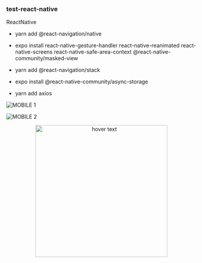 ### test-react-native

ReactNative 

- yarn add @react-navigation/native

- expo install react-native-gesture-handler react-native-reanimated react-native-screens react-native-safe-area-context @react-native-community/masked-view

- yarn add @react-navigation/stack

- expo install @react-native-community/async-storage

- yarn add axios

![MOBILE 1](https://s3.us-east-1.amazonaws.com/photo.app2u.co/IMG_4601.PNG?response-content-disposition=inline&X-Amz-Security-Token=IQoJb3JpZ2luX2VjEFwaCXNhLWVhc3QtMSJHMEUCIQC3Qeh9jFDdx0WOjq%2FjoF2rJnRRAji%2BYINw4w8bmEiZmgIgLOahrps6P1IgB3ur2r7u%2B9MaySUFmzbN7Qn7dNslzpcqxAIIVRACGgwxMzYxNDQyOTMzMTgiDD%2FUjW57QlhG5%2B4g2CqhAhj309Zs4%2BllfuFnM21oGl%2FtGvcvVPAMpxRrToaakbO5%2FUR73Mug%2BUvaxuYTQiswrbE52O7EfZYMkkb8BHHM%2BiPLsm%2FJwxoM%2BuM64hwESFIFYg%2BOm5Je3QY12NrdAO7%2F2ssQKeAVq8E0Dba27KQ3lcNvm3sDBPcZZXt%2FDzRHJ9G9GqENrDMEC0CYT%2FKXTXRwhg2%2B4DMV6mfqjXo4n9IufcbhiIw368VUHwlKnF26v1CHAlBWkIY54PocTABfQ30Wj%2FH8yKrdIGWsmC1EaG650YxbWCJAIL3qXV6IfYhrWRgXd0QLYFF%2FTXu4zF6CdSMzvJNyp%2BaAnExdZaxZ9ZZrWDw1Icv2P%2BM1P2FKoiAQ%2FlSbYRwAipM1m2lh82z9pfsHu2gwpOOx%2BgU6sAJidV%2FmUK%2FxMTmALhc8Lma2EUrleIllg0uiuLkSQ0BTTCDIt%2BiFzZLf%2B%2BY27%2FZadMQ7%2BqyBP7bTOGpu1gfYq8Msq6iN3zlOrSiYutnS5r7Vz7vX9c3cWo7YkuCjhIcVf%2FumELbYt2ma1XfioWCRNAGgeQvwLyiSft5BUjvYyNATxRPtmrsIOA5edZO6x6340iI6qYANMW6xGP5zO4ggZJYusXbpV%2BgunGlOANbR9edzX50AIF5%2B2B%2FWxjJ7VVg8KScI%2BPH6Y%2Fmlvm9tMgNqvrtPVXZJmfNmW4QsLVCEm99AAzwyCiv37%2FcT%2FhC1bSwfKgToh6X0ooUIFQMDf30y%2ByJVAO9%2FAoCAwyPK%2FRX3Nvk2Husz42xVGKRM0BfwxRckeFwBs3Pf200Koq6TtLJu6mR8&X-Amz-Algorithm=AWS4-HMAC-SHA256&X-Amz-Date=20200831T034544Z&X-Amz-SignedHeaders=host&X-Amz-Expires=300&X-Amz-Credential=ASIAR7MWVBXDE3WE43I6%2F20200831%2Fus-east-1%2Fs3%2Faws4_request&X-Amz-Signature=28035047d62c60da8152d5bf124553aa423f53083e4bb9cc66731a14ab8953b4)


![MOBILE 2](https://s3.us-east-1.amazonaws.com/photo.app2u.co/IMG_4602.PNG?response-content-disposition=inline&X-Amz-Security-Token=IQoJb3JpZ2luX2VjEFwaCXNhLWVhc3QtMSJHMEUCIQC3Qeh9jFDdx0WOjq%2FjoF2rJnRRAji%2BYINw4w8bmEiZmgIgLOahrps6P1IgB3ur2r7u%2B9MaySUFmzbN7Qn7dNslzpcqxAIIVRACGgwxMzYxNDQyOTMzMTgiDD%2FUjW57QlhG5%2B4g2CqhAhj309Zs4%2BllfuFnM21oGl%2FtGvcvVPAMpxRrToaakbO5%2FUR73Mug%2BUvaxuYTQiswrbE52O7EfZYMkkb8BHHM%2BiPLsm%2FJwxoM%2BuM64hwESFIFYg%2BOm5Je3QY12NrdAO7%2F2ssQKeAVq8E0Dba27KQ3lcNvm3sDBPcZZXt%2FDzRHJ9G9GqENrDMEC0CYT%2FKXTXRwhg2%2B4DMV6mfqjXo4n9IufcbhiIw368VUHwlKnF26v1CHAlBWkIY54PocTABfQ30Wj%2FH8yKrdIGWsmC1EaG650YxbWCJAIL3qXV6IfYhrWRgXd0QLYFF%2FTXu4zF6CdSMzvJNyp%2BaAnExdZaxZ9ZZrWDw1Icv2P%2BM1P2FKoiAQ%2FlSbYRwAipM1m2lh82z9pfsHu2gwpOOx%2BgU6sAJidV%2FmUK%2FxMTmALhc8Lma2EUrleIllg0uiuLkSQ0BTTCDIt%2BiFzZLf%2B%2BY27%2FZadMQ7%2BqyBP7bTOGpu1gfYq8Msq6iN3zlOrSiYutnS5r7Vz7vX9c3cWo7YkuCjhIcVf%2FumELbYt2ma1XfioWCRNAGgeQvwLyiSft5BUjvYyNATxRPtmrsIOA5edZO6x6340iI6qYANMW6xGP5zO4ggZJYusXbpV%2BgunGlOANbR9edzX50AIF5%2B2B%2FWxjJ7VVg8KScI%2BPH6Y%2Fmlvm9tMgNqvrtPVXZJmfNmW4QsLVCEm99AAzwyCiv37%2FcT%2FhC1bSwfKgToh6X0ooUIFQMDf30y%2ByJVAO9%2FAoCAwyPK%2FRX3Nvk2Husz42xVGKRM0BfwxRckeFwBs3Pf200Koq6TtLJu6mR8&X-Amz-Algorithm=AWS4-HMAC-SHA256&X-Amz-Date=20200831T034647Z&X-Amz-SignedHeaders=host&X-Amz-Expires=300&X-Amz-Credential=ASIAR7MWVBXDE3WE43I6%2F20200831%2Fus-east-1%2Fs3%2Faws4_request&X-Amz-Signature=a7dfc8efee42a34a51265fae99eaf5e3468670edc06065cb24347de1cd633bc7)

<p align="center">
  <img src="[your_relative_path_here](https://s3.us-east-1.amazonaws.com/photo.app2u.co/IMG_4602.PNG?response-content-disposition=inline&X-Amz-Security-Token=IQoJb3JpZ2luX2VjEFwaCXNhLWVhc3QtMSJHMEUCIQC3Qeh9jFDdx0WOjq%2FjoF2rJnRRAji%2BYINw4w8bmEiZmgIgLOahrps6P1IgB3ur2r7u%2B9MaySUFmzbN7Qn7dNslzpcqxAIIVRACGgwxMzYxNDQyOTMzMTgiDD%2FUjW57QlhG5%2B4g2CqhAhj309Zs4%2BllfuFnM21oGl%2FtGvcvVPAMpxRrToaakbO5%2FUR73Mug%2BUvaxuYTQiswrbE52O7EfZYMkkb8BHHM%2BiPLsm%2FJwxoM%2BuM64hwESFIFYg%2BOm5Je3QY12NrdAO7%2F2ssQKeAVq8E0Dba27KQ3lcNvm3sDBPcZZXt%2FDzRHJ9G9GqENrDMEC0CYT%2FKXTXRwhg2%2B4DMV6mfqjXo4n9IufcbhiIw368VUHwlKnF26v1CHAlBWkIY54PocTABfQ30Wj%2FH8yKrdIGWsmC1EaG650YxbWCJAIL3qXV6IfYhrWRgXd0QLYFF%2FTXu4zF6CdSMzvJNyp%2BaAnExdZaxZ9ZZrWDw1Icv2P%2BM1P2FKoiAQ%2FlSbYRwAipM1m2lh82z9pfsHu2gwpOOx%2BgU6sAJidV%2FmUK%2FxMTmALhc8Lma2EUrleIllg0uiuLkSQ0BTTCDIt%2BiFzZLf%2B%2BY27%2FZadMQ7%2BqyBP7bTOGpu1gfYq8Msq6iN3zlOrSiYutnS5r7Vz7vX9c3cWo7YkuCjhIcVf%2FumELbYt2ma1XfioWCRNAGgeQvwLyiSft5BUjvYyNATxRPtmrsIOA5edZO6x6340iI6qYANMW6xGP5zO4ggZJYusXbpV%2BgunGlOANbR9edzX50AIF5%2B2B%2FWxjJ7VVg8KScI%2BPH6Y%2Fmlvm9tMgNqvrtPVXZJmfNmW4QsLVCEm99AAzwyCiv37%2FcT%2FhC1bSwfKgToh6X0ooUIFQMDf30y%2ByJVAO9%2FAoCAwyPK%2FRX3Nvk2Husz42xVGKRM0BfwxRckeFwBs3Pf200Koq6TtLJu6mR8&X-Amz-Algorithm=AWS4-HMAC-SHA256&X-Amz-Date=20200831T034647Z&X-Amz-SignedHeaders=host&X-Amz-Expires=300&X-Amz-Credential=ASIAR7MWVBXDE3WE43I6%2F20200831%2Fus-east-1%2Fs3%2Faws4_request&X-Amz-Signature=a7dfc8efee42a34a51265fae99eaf5e3468670edc06065cb24347de1cd633bc7)" width="350" title="hover text">
</p>